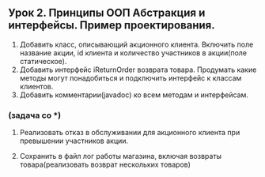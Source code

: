 ## Урок 2. Принципы ООП Абстракция и интерфейсы. Пример проектирования.

1. Добавить класс, описывающий акционного клиента.
   Включить поле название акции, id клиента и количество участников в акции(поле статическое).
2. Добавить интерфейс iReturnOrder возврата товара.
   Продумать какие методы могут понадобиться и подключить интерфейс к классам клиентов.
3. Добавить комментарии(javadoc) ко всем методам и интерфейсам.

### (задача со *)

1. Реализовать отказ в обслуживании для акционного клиента при превышении участников акции.

2. Сохранить в файл лог работы магазина,
   включая возвраты товара(реализовать возврат нескольких товаров)